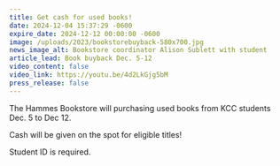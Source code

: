 ```yaml
---
title: Get cash for used books!
date: 2024-12-04 15:37:29 -0600
expire_date: 2024-12-12 00:00:00 -0600
image: /uploads/2023/bookstorebuyback-580x700.jpg
news_image_alt: Bookstore coordinator Alison Sublett with student
article_lead: Book buyback Dec. 5-12
video_content: false
video_link: https://youtu.be/4d2LkGjg5bM
press_release: false
---
```

The Hammes Bookstore will purchasing used books from KCC students Dec. 5 to Dec 12.

Cash will be given on the spot for eligible titles!

Student ID is required.